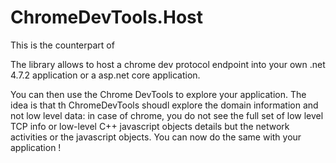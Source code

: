 # ChromeDevTools.Host
This is the counterpart of 

The library allows to host a chrome dev protocol endpoint into your own .net 4.7.2 application  or a asp.net core application.

You can then use the Chrome DevTools to explore your application. 
The idea is that th ChromeDevTools shoudl explore the domain information and not low level data:
in case of chrome, you do not see the full set of low level TCP info or low-level C++ javascript objects details but 
the network activities or the javascript objects.
You can now do the same with your application !

